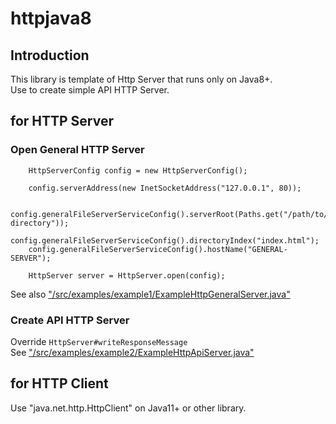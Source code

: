# httpjava8

## Introduction

This library is template of Http Server that runs only on Java8+.  
Use to create simple API HTTP Server.


## for HTTP Server

### Open General HTTP Server

```
    HttpServerConfig config = new HttpServerConfig();
    
    config.serverAddress(new InetSocketAddress("127.0.0.1", 80));

    config.generalFileServerServiceConfig().serverRoot(Paths.get("/path/to/root-directory"));
    config.generalFileServerServiceConfig().directoryIndex("index.html");
    config.generalFileServerServiceConfig().hostName("GENERAL-SERVER");

    HttpServer server = HttpServer.open(config);
```

See also ["/src/examples/example1/ExampleHttpGeneralServer.java"](/src/examples/example1/)



### Create API HTTP Server

Override ```HttpServer#writeResponseMessage```  
See ["/src/examples/example2/ExampleHttpApiServer.java"](/src/examples/example2/)


## for HTTP  Client

Use "java.net.http.HttpClient" on Java11+ or other library.

